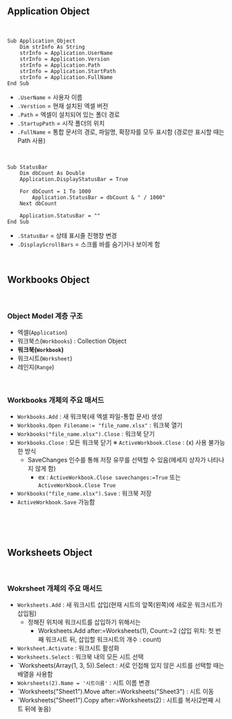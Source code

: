 ## Application Object
<br>

```
Sub Application_Object
    Dim strInfo As String
    strInfo = Application.UserName
    strInfo = Application.Version
    strInfo = Application.Path
    strInfo = Application.StartPath
    strInfo = Application.FullName
End Sub
```

- `.UserName` = 사용자 이름
- `.Verstion` = 현재 설치된 엑셀 버전
- `.Path` = 엑셀이 설치되어 있는 폴더 경로
- `.StartupPath` = 시작 폴더의 위치
- `.FullName` = 통합 문서의 경로, 파일명, 확장자를 모두 표시함 (경로만 표시할 때는 Path 사용)
<br>

```
Sub StatusBar
    Dim dbCount As Double
    Application.DisplayStatusBar = True

    For dbCount = 1 To 1000
        Application.StatusBar = dbCount & " / 1000"
    Next dbCount

    Application.StatusBar = ""
End Sub
```

- `.StatusBar` = 상태 표시줄 진행창 변경
- `.DisplayScrollBars` = 스크롤 바를 숨기거나 보이게 함
<br>

## Workbooks Object
<br>

### Object Model 계층 구조
- 엑셀(`Application`) <br>
- 워크북스(`Workbooks`) : Collection Object <br> 
- **워크북(`Workbook`)** <br>
- 워크시트(`Worksheet`)<br>
- 레인지(`Range`)

<br>

### Workbooks 개체의 주요 매서드
- `Workbooks.Add` : 새 워크북(새 엑셀 파일-통합 문서) 생성
- `Workbooks.Open Filename:= "file_name.xlsx"` : 워크북 열기
- `Workbooks("file_name.xlsx").Close` : 워크북 닫기
- `Workbooks.Close` : 모든 워크북 닫기
    ※ `ActiveWorkbook.Close` : (x) 사용 불가능한 방식
    - SaveChanges 인수를 통해 저장 유무를 선택할 수 있음(메세지 상자가 나타나지 않게 함)
        - ex : `ActiveWorkbook.Close savechanges:=True` 또는 `ActiveWorkbook.Close True`
- `Workbooks("file_name.xlsx").Save` : 워크북 저장
- `ActiveWorkbook.Save` 가능함
<br>
<br>
<br>

## Worksheets Object
<br>

### Wokrsheet 개체의 주요 매서드
- `Worksheets.Add` : 새 워크시트 삽입(현재 시트의 앞쪽(왼쪽)에 새로운 워크시트가 삽입됨)
    - 정해진 위치에 워크시트를 삽입하기 위해서는
      - Worksheets.Add after:=Worksheets(1), Count:=2 (삽입 위치: 첫 번째 워크시트 뒤, 삽입할 워크시트의 개수 : count)
- `Worksheet.Activate` : 워크시트 활성화
- `Worksheets.Select` : 워크북 내의 모든 시트 선택
- `Worksheets(Array(1, 3, 5)).Select : 서로 인접해 있지 않은 시트를 선택할 때는 배열을 사용함
- `Wokrsheets(2).Name = '시트이름'` : 시트 이름 변경
- `Worksheets("Sheet1").Move after:=Worksheets("Sheet3") : 시트 이동
- `Worksheets("Sheet1").Copy after:=Worksheets(2) : 시트를 복사(2번째 시트 뒤에 놓음)




